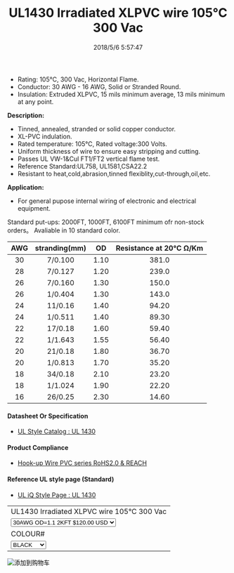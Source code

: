 ﻿---
layout: post 
title: UL1430 Irradiated XLPVC wire 105°C 300 Vac
categories: wire-cable
overview: Irradiated XLPVC wire,UL 1430 
series: FN10
part_number: 10-1430-0
thumb_img: 
image: static/14-20210603.jpg
date: 2018/5/6 5:57:47
permalink: /wire-cable/ul1430-irradiated-xlpvc-hookupwire.html
---


* Rating: 105°C, 300 Vac, Horizontal Flame.
* Conductor: 30 AWG - 16 AWG, Solid or Stranded Round.
* Insulation: Extruded XLPVC, 15 mils minimum average, 13 mils minimum at any point.

__Description:__

* Tinned, annealed, stranded or solid copper conductor.
* XL-PVC indulation.
* Rated temperature: 105℃, Rated voltage:300 Volts.
* Uniform thickness of wire to ensure easy stripping and cutting.
* Passes UL VW-1&Cul FT1/FT2 vertical flame test.
* Reference Standard:UL758, UL1581,CSA22.2 
* Resistant to heat,cold,abrasion,tinned flexiblity,cut-through,oil,etc.

__Application:__

* For general pupose internal wiring of electronic and electrical equipment.

Standard put-ups: 2000FT, 1000FT, 6100FT minimum ofr non-stock orders。
Avaliable in 10 standard color. 


AWG | stranding(mm) | OD | Resistance at 20℃ Ω/Km
:-: | :-: | :-:  | :-: 
30 | 7/0.100 | 1.10 | 381.0
28 | 7/0.127 | 1.20 | 239.0
26 | 7/0.160 | 1.30 | 150.0
26 | 1/0.404 | 1.30 | 143.0
24 | 11/0.16 | 1.40 | 94.20
24 | 1/0.511 | 1.40 | 89.30
22 | 17/0.18 | 1.60 | 59.40
22 | 1/1.643 | 1.55 | 56.40
20 | 21/0.18 | 1.80 | 36.70
20 | 1/0.813 | 1.70 | 35.20
18 | 34/0.18 | 2.10 | 23.20
18 | 1/1.024 | 1.90 | 22.20
16 | 26/0.25 | 2.30 | 14.60



#### Datasheet Or Specification

* [UL Style Catalog : UL 1430](/assets/catalogs/catalog-ul-style-1430.pdf)

#### Product Compliance

* [Hook-up Wire PVC  series RoHS2.0 &  REACH](/assets/compliance/2023-pvc.zip)

#### Reference UL style page (Standard)

* [UL iQ Style Page : UL 1430](https://iq.ul.com/awm/stylepage.aspx?style=1430)

<form action="https://www.paypal.com/cgi-bin/webscr" method="post" target="_blank">
  <input type="hidden" name="cmd" value="_s-xclick" />
  <input type="hidden" name="hosted_button_id" value="Z7B8QCRVTJS9A" />
  <table>
    <tr>
      <td>
        <input type="hidden" name="on0" value="UL1430 Irradiated XLPVC wire 105°C 300 Vac"/>
        UL1430 Irradiated XLPVC wire 105°C 300 Vac
      </td>
    </tr>
    <tr>
      <td>
        <select name="os0">
          <option value="30AWG OD=1.1 2KFT">
            30AWG OD=1.1 2KFT $120.00 USD
          </option>
          <option value="28AWG OD=1.2 2KFT">
            28AWG OD=1.2 2KFT $150.00 USD
          </option>
          <option value="26AWG OD=1.3 2KFT">
            26AWG OD=1.3 2KFT $170.00 USD
          </option>
          <option value="24AWG OD=1.4 2KFT">
            24AWG OD=1.4 2KFT $190.00 USD
          </option>
          <option value="22AWG OD=1.6 2KFT">
            22AWG OD=1.6 2KFT $220.00 USD
          </option>
          <option value="20AWG OD=1.8 2KFT">
            20AWG OD=1.8 2KFT $260.00 USD
          </option>
          <option value="18AWG OD=2.1 2KFT">
            18AWG OD=2.1 2KFT $290.00 USD
          </option>
          <option value="16AWG OD=2.4 2KFT">
            16AWG OD=2.4 2KFT $340.00 USD
          </option>
        </select>
      </td>
    </tr>
    <tr>
      <td>
        <input type="hidden" name="on1" value="COLOUR#"/>
        COLOUR#
      </td>
    </tr>
    <tr>
      <td>
        <select name="os1">
          <option value="BLACK">
            BLACK
          </option>
          <option value="BROWN">
            BROWN
          </option>
          <option value="RED">
            RED
          </option>
          <option value="ORANGE">
            ORANGE
          </option>
          <option value="YELLOW">
            YELLOW
          </option>
          <option value="GREEN">
            GREEN
          </option>
          <option value="BLUE">
            BLUE
          </option>
          <option value="VIOLET">
            VIOLET
          </option>
          <option value="GRAY">
            GRAY
          </option>
          <option value="WHITE">
            WHITE
          </option>
        </select>
      </td>
    </tr>
  </table>
  <input type="hidden" name="currency_code" value="USD" />
  <input type="image" src="https://www.paypalobjects.com/en_US/i/btn/btn_cart_SM.gif" border="0" name="submit" title="有了PayPal，您可以更安全便捷地在线付款！" alt="添加到购物车" />
</form>